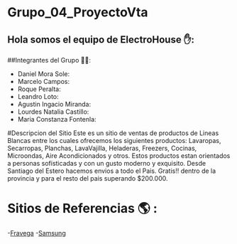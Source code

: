 # Grupo_04_ProyectoVta

## Hola somos el equipo de ElectroHouse ✋:

##Integrantes del Grupo 👷‍♂️:
- Daniel Mora Sole:
- Marcelo Campos:
- Roque Peralta:  
- Leandro Loto:
- Agustin Ingacio Miranda:
- Lourdes Natalia Castillo:
- Maria Constanza Fontenla:

#Descripcion del Sitio
Este es un sitio de ventas de productos de Lineas Blancas entre los cuales ofrecemos los siguientes productos:
Lavaropas, Secarropas, Planchas, LavaVajilla, Heladeras, Freezers, Cocinas, Microondas, Aire Acondicionados y otros.
Estos productos estan orientados a personas sofisticadas y con un gusto moderno y exquisito. 
Desde Santiago del Estero hacemos envios a todo el Pais. Gratis!! dentro de la provincia y para el resto del pais superando $200.000.


# Sitios de Referencias 🌎 :

-[Fravega](https://www.fravega.com/)
-[Samsung](https://www.samsung.com/ar/)
